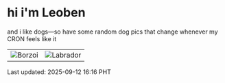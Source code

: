 # hi i'm Leoben

and i like dogs—so have some random dog pics that change whenever my CRON feels like it

|  |  |
|--------|----------|
| ![Borzoi](https://random-dog-vercel.vercel.app/api/random-borzoi?v=1757664988) | ![Labrador](https://random-dog-vercel.vercel.app/api/random-labrador?v=1757664988) |

Last updated: 2025-09-12 16:16 PHT
